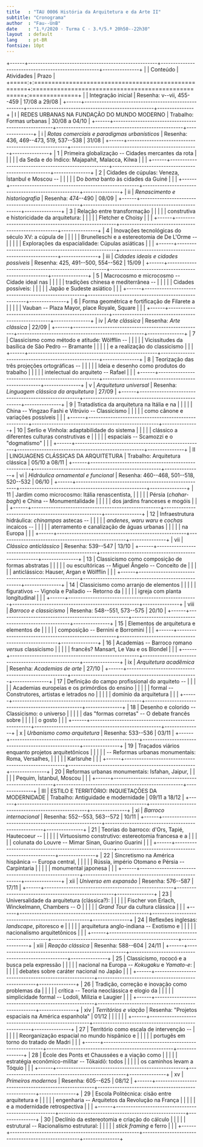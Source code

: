 ```yaml
---
title   : "TAU 0006 História da Arquitetura e da Arte II"
subtitle: "Cronograma"
author  : "Fau--UnB"
date    : "1.º/2020 · Turma C · 3.ª/5.ª 20h50--22h30"
layout  : default
lang    : pt-BR
fontsize: 10pt
---
```


+------+-----------------------------------------------------+----------------------------------------------------+---------------+
|      | Conteúdo                                            | Atividades                                         | Prazo         |
+=====:+:====================================================+:===================================================+:==============+
|      | Integração inicial                                  | Resenha: v--vii, 455--459                          | 17/08 a 29/08 |
+------+-----------------------------------------------------+----------------------------------------------------+---------------+
|    I | REDES URBANAS NA FUNDAÇÃO DO MUNDO MODERNO          | Trabalho: Formas urbanas                           | 30/08 a 04/10 |
+------+-----------------------------------------------------+----------------------------------------------------+---------------+
|    i | *Rotas comerciais e paradigmas urbanísticos*        | Resenha: 436, 469--473, 519, 537--538              | 31/08         |
+------+-----------------------------------------------------+----------------------------------------------------+---------------+
|    1 | Primeira globalização -- Cidades mercantes da rota  |                                                    |               |
|      | da Seda e do Índico: Majapahit, Malacca, Kilwa      |                                                    |               |
+------+-----------------------------------------------------+----------------------------------------------------+---------------+
|    2 | Cidades de cúpulas: Veneza, İstanbul e Moscou --    |                                                    |               |
|      | Do *boma* banto às cidades da Guiné                 |                                                    |               |
+------+-----------------------------------------------------+----------------------------------------------------+---------------+
|   ii | *Renascimento e historiografia*                     | Resenha: 474--490                                  | 08/09         |
+------+-----------------------------------------------------+----------------------------------------------------+---------------+
|    3 | Relação entre transformação                         |                                                    |               |
|      | construtiva e historicidade da arquitetura:         |                                                    |               |
|      | Fletcher e Choisy                                   |                                                    |               |
+------+-----------------------------------------------------+----------------------------------------------------+---------------+
|    4 | Inovações tecnológicas do século XV: a cúpula de    |                                                    |               |
|      | Brunelleschi e a estereotomia de De L'Orme --       |                                                    |               |
|      | Explorações da espacialidade: Cúpulas asiáticas     |                                                    |               |
+------+-----------------------------------------------------+----------------------------------------------------+---------------+
|  iii | *Cidades ideais e cidades possíveis*                | Resenha: 425, 491--500, 554--562                   | 15/09         |
+------+-----------------------------------------------------+----------------------------------------------------+---------------+
|    5 | Macrocosmo e microcosmo -- Cidade ideal nas         |                                                    |               |
|      | tradições chinesa e mediterrânea --                 |                                                    |               |
|      | Cidades possíveis:                                  |                                                    |               |
|      | Japão e Sudeste asiático                            |                                                    |               |
+------+-----------------------------------------------------+----------------------------------------------------+---------------+
|    6 | Forma geométrica e fortificação de Filarete a       |                                                    |               |
|      | Vauban -- Plaza Mayor, place Royale, Square         |                                                    |               |
+------+-----------------------------------------------------+----------------------------------------------------+---------------+
|   iv | *Arte clássica*                                     | Resenha: *Arte clássica*                           | 22/09         |
+------+-----------------------------------------------------+----------------------------------------------------+---------------+
|    7 | Classicismo como método e atitude: Wölfflin --      |                                                    |               |
|      | Vicissitudes da basílica de São Pedro -- Bramante   |                                                    |               |
|      | e a realização do classicismo                       |                                                    |               |
+------+-----------------------------------------------------+----------------------------------------------------+---------------+
|    8 | Teorização das três projeções ortográficas --       |                                                    |               |
|      | Ideia e desenho como produtos do trabalho           |                                                    |               |
|      | intelectual do arquiteto -- Rafael                  |                                                    |               |
+------+-----------------------------------------------------+----------------------------------------------------+---------------+
|    v | *Arquitetura universal*                             | Resenha: *Linguagem clássica da arquitetura*       | 27/09         |
+------+-----------------------------------------------------+----------------------------------------------------+---------------+
|    9 | Tratadística da arquitetura na Itália e na          |                                                    |               |
|      | China -- Yingzao Fashi e Vitrúvio -- Classicismo    |                                                    |               |
|      | como cânone e variações possíveis                   |                                                    |               |
+------+-----------------------------------------------------+----------------------------------------------------+---------------+
|   10 | Serlio e Vinhola: adaptabilidade do sistema         |                                                    |               |
|      | clássico a diferentes culturas construtivas e       |                                                    |               |
|      | espaciais -- Scamozzi e o "dogmatismo"              |                                                    |               |
+------+-----------------------------------------------------+----------------------------------------------------+---------------+
|   II | LINGUAGENS CLÁSSICAS DA ARQUITETURA                 | Trabalho: Arquitetura clássica                     | 05/10 a 08/11 |
+------+-----------------------------------------------------+----------------------------------------------------+---------------+
|   vi | *Hidráulica ornamental e funcional*                 | Resenha: 460--468, 501--518, 520--532              | 06/10         |
+------+-----------------------------------------------------+----------------------------------------------------+---------------+
|   11 | Jardim como microcosmo: Itália renascentista,       |                                                    |               |
|      | Pérsia (*chahar-bagh*) e China -- Monumentalidade   |                                                    |               |
|      | dos jardins franceses e mogóis                      |                                                    |               |
+------+-----------------------------------------------------+----------------------------------------------------+---------------+
|   12 | Infraestrutura hidráulica: *chinampas* astecas --   |                                                    |               |
|      | *andenes*, *waru waru* e *cochas* incaicos --       |                                                    |               |
|      | aterramento e canalização de águas urbanas          |                                                    |               |
|      | na Europa                                           |                                                    |               |
+------+-----------------------------------------------------+----------------------------------------------------+---------------+
|  vii | *Clássico anticlássico*                             | Resenha: 539--547                                  | 13/10         |
+------+-----------------------------------------------------+----------------------------------------------------+---------------+
|   13 | Classicismo como composição de formas abstratas     |                                                    |               |
|      | ou escultóricas -- Miguel Ângelo -- Conceito de     |                                                    |               |
|      | anticlássico: Hauser, Argan e Wölfflin              |                                                    |               |
+------+-----------------------------------------------------+----------------------------------------------------+---------------+
|   14 | Classicismo como arranjo de elementos               |                                                    |               |
|      | figurativos -- Vignola e Palladio -- Retorno da     |                                                    |               |
|      | igreja com planta longitudinal                      |                                                    |               |
+------+-----------------------------------------------------+----------------------------------------------------+---------------+
| viii | *Barroco e classicismo*                             | Resenha: 548--551, 573--575                        | 20/10         |
+------+-----------------------------------------------------+----------------------------------------------------+---------------+
|   15 | Elementos de arquitetura e elementos de             |                                                    |               |
|      | composição -- Bernini e Borromini                   |                                                    |               |
+------+-----------------------------------------------------+----------------------------------------------------+---------------+
|   16 | Academias -- Barroco romano *versus* classicismo    |                                                    |               |
|      | francês? Mansart, Le Vau e os Blondel               |                                                    |               |
+------+-----------------------------------------------------+----------------------------------------------------+---------------+
|   ix | *Arquitetura acadêmica*                             | Resenha: *Academias de arte*                       | 27/10         |
+------+-----------------------------------------------------+----------------------------------------------------+---------------+
|   17 | Definição do campo profissional do arquiteto --     |                                                    |               |
|      | Academias europeias e os primórdios do ensino       |                                                    |               |
|      | formal -- Construtores, artistas e letrados no      |                                                    |               |
|      | domínio da arquitetura                              |                                                    |               |
+------+-----------------------------------------------------+----------------------------------------------------+---------------+
|   18 | Desenho e colorido -- Classicismo: o universo       |                                                    |               |
|      | das "formas corretas" -- O debate francês sobre     |                                                    |               |
|      | o gosto                                             |                                                    |               |
+------+-----------------------------------------------------+----------------------------------------------------+---------------+
|    x | *Urbanismo como arquitetura*                        | Resenha: 533--536                                  | 03/11         |
+------+-----------------------------------------------------+----------------------------------------------------+---------------+
|   19 | Traçados viários enquanto projetos arquitetônicos   |                                                    |               |
|      | -- Reformas urbanas monumentais: Roma, Versalhes,   |                                                    |               |
|      | Karlsruhe                                           |                                                    |               |
+------+-----------------------------------------------------+----------------------------------------------------+---------------+
|   20 | Reformas urbanas monumentais: Isfahan, Jaipur,      |                                                    |               |
|      | Pequim, İstanbul, Moscou                            |                                                    |               |
+------+-----------------------------------------------------+----------------------------------------------------+---------------+
|  III | ESTILO E TERRITÓRIO: INQUIETAÇÕES DA MODERNIDADE    | Trabalho: Antiguidade e modernidade                | 09/11 a 18/12 |
+------+-----------------------------------------------------+----------------------------------------------------+---------------+
|   xi | *Barroco internacional*                             | Resenha: 552--553, 563--572                        | 10/11         |
+------+-----------------------------------------------------+----------------------------------------------------+---------------+
|   21 | Teorias do barroco: d'Ors, Tapié, Hautecoeur --     |                                                    |               |
|      | Virtuosismo construtivo: estereotomia francesa e a  |                                                    |               |
|      | colunata do Louvre -- Mimar Sinan, Guarino Guarini  |                                                    |               |
+------+-----------------------------------------------------+----------------------------------------------------+---------------+
|   22 | Sincretismo na América hispânica -- Europa central, |                                                    |               |
|      | Rússia, império Otomano e Pérsia -- Carpintaria     |                                                    |               |
|      | monumental japonesa                                 |                                                    |               |
+------+-----------------------------------------------------+----------------------------------------------------+---------------+
|  xii | *Universo em expansão*                              | Resenha: 576--587                                  | 17/11         |
+------+-----------------------------------------------------+----------------------------------------------------+---------------+
|   23 | Universalidade da arquitetura (clássica?):          |                                                    |               |
|      | Fischer von Erlach, Winckelmann, Chambers -- O      |                                                    |               |
|      | *Grand Tour* da cultura clássica                    |                                                    |               |
+------+-----------------------------------------------------+----------------------------------------------------+---------------+
|   24 | Reflexões inglesas: *landscape*, pitoresco e        |                                                    |               |
|      | arquitetura anglo-indiana -- Exotismo e             |                                                    |               |
|      | nacionalismo arquitetônicos                         |                                                    |               |
+------+-----------------------------------------------------+----------------------------------------------------+---------------+
| xiii | *Reação clássica*                                   | Resenha: 588--604                                  | 24/11         |
+------+-----------------------------------------------------+----------------------------------------------------+---------------+
|   25 | Classicismo, rococó e a busca pela expressão        |                                                    |               |
|      | nacional na Europa -- *Kokugaku* e *Yamato-e*:      |                                                    |               |
|      | debates sobre caráter nacional no Japão             |                                                    |               |
+------+-----------------------------------------------------+----------------------------------------------------+---------------+
|   26 | Tradição, correção e inovação como problemas da     |                                                    |               |
|      | crítica -- Teoria neoclássica e elogio da           |                                                    |               |
|      | simplicidade formal -- Lodoli, Milizia e Laugier    |                                                    |               |
+------+-----------------------------------------------------+----------------------------------------------------+---------------+
|  xiv | *Territórios e viação*                              | Resenha: "Projetos espaciais na América espanhola" | 01/12         |
|      |                                                     |                                                    |               |
+------+-----------------------------------------------------+----------------------------------------------------+---------------+
|   27 | Território como escala de intervenção --            |                                                    |               |
|      | Reorganização espacial no mundo hispânico e         |                                                    |               |
|      | portugês em torno do tratado de Madri               |                                                    |               |
+------+-----------------------------------------------------+----------------------------------------------------+---------------+
|   28 | École des Ponts et Chaussées e a viação como        |                                                    |               |
|      | estratégia econômico-militar -- Tōkaidō: todos      |                                                    |               |
|      | os caminhos levam a Tóquio                          |                                                    |               |
+------+-----------------------------------------------------+----------------------------------------------------+---------------+
|   xv | *Primeiros modernos*                                | Resenha: 605--625                                  | 08/12         |
+------+-----------------------------------------------------+----------------------------------------------------+---------------+
|   29 | Escola Politécnica: cisão entre arquitetura e       |                                                    |               |
|      | engenharia -- Arquitetos da Revolução na França     |                                                    |               |
|      | e a modernidade retrospectiva                       |                                                    |               |
+------+-----------------------------------------------------+----------------------------------------------------+---------------+
|   30 | Declínio da estereotomia e criação do cálculo       |                                                    |               |
|      | estrutural -- Racionalismo estrutural:              |                                                    |               |
|      | *stick framing* e ferro                             |                                                    |               |
+------+-----------------------------------------------------+----------------------------------------------------+---------------+
